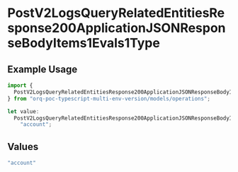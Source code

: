 # PostV2LogsQueryRelatedEntitiesResponse200ApplicationJSONResponseBodyItems1Evals1Type

## Example Usage

```typescript
import {
  PostV2LogsQueryRelatedEntitiesResponse200ApplicationJSONResponseBodyItems1Evals1Type,
} from "orq-poc-typescript-multi-env-version/models/operations";

let value:
  PostV2LogsQueryRelatedEntitiesResponse200ApplicationJSONResponseBodyItems1Evals1Type =
    "account";
```

## Values

```typescript
"account"
```